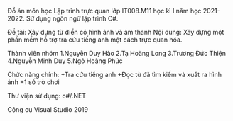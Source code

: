 Đồ án môn học Lập trình trực quan lớp IT008.M11 học kì I năm học 2021-2022. Sử dụng ngôn ngữ lập trình C#.

Đề tài: Xây dựng từ điển có hình ảnh và âm thanh
Nội dung: Xây dựng một phần mềm hỗ trợ tra cứu tiếng anh một cách trực quan hóa.

Thành viên nhóm
1.Nguyễn Duy Hào
2.Tạ Hoàng Long
3.Trương Đức Thiện
4.Nguyễn Minh Duy
5.Ngô Hoàng Phúc
 
 
 Chức năng chính:
 +Tra cứu tiếng anh
 +Đọc từ đã tìm kiếm và xuất ra hình ảnh
 +1 số trò chơi
 
 Thư viện sử dụng:
 c#/.NET
 
 
 Cộng cụ 
 Visual Studio 2019
